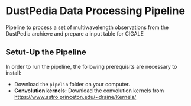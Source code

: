 # DustPedia Data Processing Pipeline

Pipeline to process a set of multiwavelength observations from the DustPedia archieve and prepare a input table for CIGALE

## Setut-Up the Pipeline

In order to run the pipeline, the following prerequisits are necessary to install:

* Download the `pipelin` folder on your computer.
* **Convolution kernels:** Download the convolution kernels from https://www.astro.princeton.edu/~draine/Kernels/

